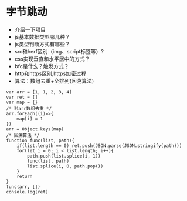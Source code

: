 # 字节跳动
* 介绍一下项目
* js基本数据类型哪几种？
* js类型判断方式有哪些？
* src和herf区别（img、script标签等）?
* css实现垂直和水平居中的方式？
* bfc是什么？触发方式？
* http和https区别,https加密过程
* 算法：数组去重+全排列(回溯算法)
```
var arr = [1, 1, 2, 3, 4]
var ret = []
var map = {}
/* 对arr数组去重 */
arr.forEach((i)=>{
    map[i] = 1
})
arr = Object.keys(map)
/* 回溯算法 */
function func(list, path){
    if(list.length == 0) ret.push(JSON.parse(JSON.stringify(path)))
    for(let i = 0; i < list.length; i++){
        path.push(list.splice(i, 1))
        func(list, path)
        list.splice(i, 0, path.pop())
    }
    return
}
func(arr, [])
console.log(ret)
```